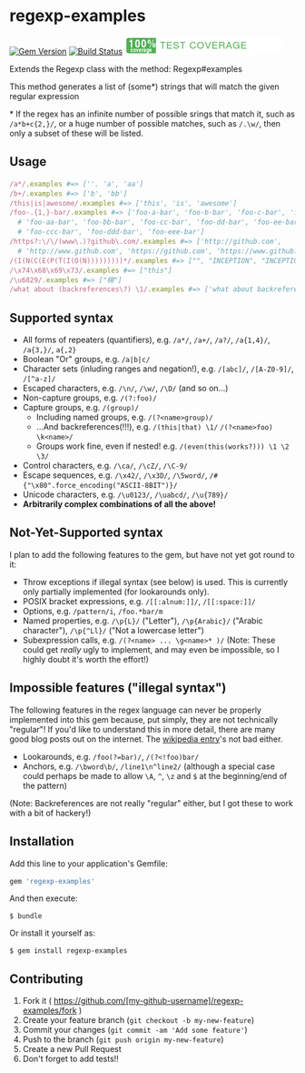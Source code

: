 # regexp-examples
[![Gem Version](https://badge.fury.io/rb/regexp-examples.svg)](http://badge.fury.io/rb/regexp-examples)
[![Build Status](https://travis-ci.org/tom-lord/regexp-examples.svg?branch=master)](https://travis-ci.org/tom-lord/regexp-examples/builds)
![Code Coverage](coverage/coverage-badge.png)

Extends the Regexp class with the method: Regexp#examples

This method generates a list of (some\*) strings that will match the given regular expression

\* If the regex has an infinite number of possible srings that match it, such as `/a*b+c{2,}/`,
or a huge number of possible matches, such as `/.\w/`, then only a subset of these will be listed.

## Usage

```ruby
/a*/.examples #=> [''. 'a', 'aa']
/b+/.examples #=> ['b', 'bb']
/this|is|awesome/.examples #=> ['this', 'is', 'awesome']
/foo-.{1,}-bar/.examples #=> ['foo-a-bar', 'foo-b-bar', 'foo-c-bar', 'foo-d-bar', 'foo-e-bar',
  # 'foo-aa-bar', 'foo-bb-bar', 'foo-cc-bar', 'foo-dd-bar', 'foo-ee-bar', 'foo-aaa-bar', 'foo-bbb-bar',
  # 'foo-ccc-bar', 'foo-ddd-bar', 'foo-eee-bar']
/https?:\/\/(www\.)?github\.com/.examples #=> ['http://github.com',
  # 'http://www.github.com', 'https://github.com', 'https://www.github.com']
/(I(N(C(E(P(T(I(O(N)))))))))*/.examples #=> ["", "INCEPTION", "INCEPTIONINCEPTION"]
/\x74\x68\x69\x73/.examples #=> ["this"]
/\u6829/.examples #=> ["栩"]
/what about (backreferences\?) \1/.examples #=> ['what about backreferences? backreferences?']
```

## Supported syntax

* All forms of repeaters (quantifiers), e.g. `/a*/`, `/a+/`, `/a?/`, `/a{1,4}/`, `/a{3,}/`, `a{,2}`
* Boolean "Or" groups, e.g. `/a|b|c/`
* Character sets (inluding ranges and negation!), e.g. `/[abc]/`, `/[A-Z0-9]/`, `/[^a-z]/`
* Escaped characters, e.g. `/\n/`, `/\w/`, `/\D/` (and so on...)
* Non-capture groups, e.g. `/(?:foo)/`
* Capture groups, e.g. `/(group)/`
  * Including named groups, e.g. `/(?<name>group)/`
  * ...And backreferences(!!!), e.g. `/(this|that) \1/` `/(?<name>foo) \k<name>/`
  * Groups work fine, even if nested! e.g. `/(even(this(works?))) \1 \2 \3/`
* Control characters, e.g. `/\ca/`, `/\cZ/`, `/\C-9/`
* Escape sequences, e.g. `/\x42/`, `/\x3D/`, `/\5word/`, `/#{"\x80".force_encoding("ASCII-8BIT")}/`
* Unicode characters, e.g. `/\u0123/`, `/\uabcd/`, `/\u{789}/`
* **Arbitrarily complex combinations of all the above!**

## Not-Yet-Supported syntax

I plan to add the following features to the gem, but have not yet got round to it:

* Throw exceptions if illegal syntax (see below) is used. This is currently only partially implemented (for lookarounds only).
* POSIX bracket expressions, e.g. `/[[:alnum:]]/`, `/[[:space:]]/`
* Options, e.g. `/pattern/i`, `/foo.*bar/m`
* Named properties, e.g. `/\p{L}/` ("Letter"), `/\p{Arabic}/` ("Arabic character"), `/\p{^Ll}/` ("Not a lowercase letter")
* Subexpression calls, e.g. `/(?<name> ... \g<name>* )/` (Note: These could get _really_ ugly to implement, and may even be impossible, so I highly doubt it's worth the effort!)

## Impossible features ("illegal syntax")

The following features in the regex language can never be properly implemented into this gem because, put simply, they are not technically "regular"!
If you'd like to understand this in more detail, there are many good blog posts out on the internet. The [wikipedia entry](http://en.wikipedia.org/wiki/Regular_expression)'s not bad either.

* Lookarounds, e.g. `/foo(?=bar)/`, `/(?<!foo)bar/`
* Anchors, e.g. `/\bword\b/`, `/line1\n^line2/` (although a special case could perhaps be made to allow `\A`, `^`, `\z` and `$` at the beginning/end of the pattern)

(Note: Backreferences are not really "regular" either, but I got these to work with a bit of hackery!)

## Installation

Add this line to your application's Gemfile:

```ruby
gem 'regexp-examples'
```

And then execute:

    $ bundle

Or install it yourself as:

    $ gem install regexp-examples

## Contributing

1. Fork it ( https://github.com/[my-github-username]/regexp-examples/fork )
2. Create your feature branch (`git checkout -b my-new-feature`)
3. Commit your changes (`git commit -am 'Add some feature'`)
4. Push to the branch (`git push origin my-new-feature`)
5. Create a new Pull Request
6. Don't forget to add tests!!
